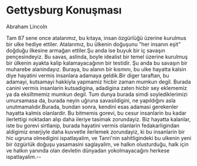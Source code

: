 # Gettysburg Konuşması

Abraham Lincoln

Tam 87 sene once atalarımız, bu kıtaya, insan özgürlüğü üzerine
kurulmus bir ulke hediye ettiler. Atalarımız, bu ülkenin doğuşunu "her
insanın eşit" doğduğu ilkesine armağan ettiler.Şu anda ise buyuk bir
iç savaşın pençesindeyiz. Bu savas, aslinda, boyle idealist bir temel
üzerine kurulmuş bir ülkenin ayakta kalip kalamayacağının bir
testidir. Şu anda bu savaşın bir muharebe alanindayız. Buraya, bu
alanın bir kısmını, bu ulke hayatta kalsin diye hayatini vermis
insanlara adamaya geldik.Bir diger taraftan, bu adamayi, kutsamayi
hakkiyla yapmamiz hicbir zaman mumkun degil. Burada canini vermis
insanlarin kutsadigina, adadigina zaten hicbir sey eklememiz ya da
eksiltmemiz mumkun degil. Tum dunya burada simdi soylediklerimizi
umursamasa da, burada neyin uğruna savasildigini, ne yapıldığını asla
unutmamalıdır.Burada, bundan sonra, kendini esas adamasi gerekenler
hayatta kalmis olanlardir. Bu bitmemis gorevi, bu cesur insanlarin bu
kadar ilerlettigi noktadan alıp daha ileriye tasimak zorundayiz. Biz
hayatta kalanlar, iste bu gorevi sirtlanip, burada hayatini vermis
olanlarin fedakarligindan aldigimiz enerjiyle daha kuvvetle ilerlemek
zorundayiz, ki bu insanlarin bir hic ugruna olmedigini ispatlayalim,
ve Tanri'nin sahitligindeki bu ulkenin yeni bir özgürlük doğuşu
yasamasini saglayalim, ve halkın olusturduğu, halk için ve halkın
yanında olan devletin dünyadan yokolmayacağını herkese
ispatlayalim.--




